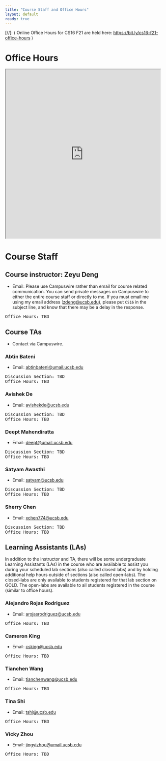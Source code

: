 ```yaml
---
title: "Course Staff and Office Hours"
layout: default
ready: true
---
```


[//]: ( Online Office Hours for CS16 F21 are held here: <https://bit.ly/cs16-f21-office-hours> )

<style>
 iframe { width: 100%; height: 550px; }
</style>


# Office Hours


<iframe src="https://docs.google.com/spreadsheets/d/e/2PACX-1vQaXXFzFDeTAb4D-I0y8SBMUKJcTMZQHG78kaQ8DqsxsnMg4IPuutC0837auu9mpDYY_U04WWrGWPj4/pubhtml?gid=0&single=true"></iframe>


# Course Staff<a name="staff"></a>

## Course instructor: Zeyu Deng

* Email: Please use Campuswire rather than email for course related communication.  You can send private messages on Campuswire to either the entire course staff or directly to me. If you must email me using my email address (zdeng@ucsb.edu), please put `CS16` in the subject line, and know that there may be a delay in the response.
<pre>
Office Hours: TBD
</pre>


## Course TAs
* Contact via Campuswire.

### Abtin Bateni
* Email: abtinbateni@umail.ucsb.edu
<pre>
Discussion Section: TBD
Office Hours: TBD
</pre>

### Avishek De
* Email: avishekde@ucsb.edu
<pre>
Discussion Section: TBD
Office Hours: TBD
</pre>

### Deept Mahendiratta
* Email: deept@umail.ucsb.edu
<pre>
Discussion Section: TBD
Office Hours: TBD
</pre>

### Satyam Awasthi
* Email: satyam@ucsb.edu
<pre>
Discussion Section: TBD
Office Hours: TBD
</pre>

### Sherry Chen
* Email: xchen774@ucsb.edu
<pre>
Discussion Section: TBD
Office Hours: TBD
</pre>

## Learning Assistants (LAs)
In addition to the instructor and TA, there will be some undergraduate Learning Assistants (LAs) in the course who are available to assist you during your scheduled lab sections (also called closed labs) and by holding additional help hours outside of sections (also called open-labs). The closed-labs are only available to students registered for that lab section on GOLD. The open-labs are available to all students registered in the course (similar to office hours).

### Alejandro Rojas Rodriguez
* Email: arojasrodriguez@ucsb.edu
<pre>
Office Hours: TBD
</pre>

### Cameron King
* Email: csking@ucsb.edu
<pre>
Office Hours: TBD
</pre>

### Tianchen Wang
* Email: tianchenwang@ucsb.edu
<pre>
Office Hours: TBD
</pre>

### Tina Shi
* Email: tshi@ucsb.edu
<pre>
Office Hours: TBD
</pre>

### Vicky Zhou
* Email: jingyizhou@umail.ucsb.edu
<pre>
Office Hours: TBD
</pre>


